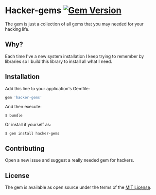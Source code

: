 # Hacker-gems [![Gem Version](https://badge.fury.io/rb/hacker-gems.svg)](https://badge.fury.io/rb/hacker-gems)

The gem is just a collection of all gems that you may needed for your hacking life. 

## Why? 
Each time I've a new system installation I keep trying to remember by libraries so I build this library to install all what I need.

## Installation

Add this line to your application's Gemfile:

```ruby
gem 'hacker-gems'
```

And then execute:

    $ bundle

Or install it yourself as:

    $ gem install hacker-gems

## Contributing

Open a new issue and suggest a really needed gem for hackers.

## License

The gem is available as open source under the terms of the [MIT License](http://opensource.org/licenses/MIT).

